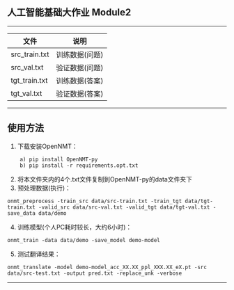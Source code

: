 ## 人工智能基础大作业 Module2   
---

文件|说明
-|-
src_train.txt|训练数据(问题)
src_val.txt|验证数据(问题)
tgt_train.txt|训练数据(答案)
tgt_val.txt|验证数据(答案)
--- 

## 使用方法 
1. 下载安装OpenNMT：
```    
    a) pip install OpenNMT-py   
    b) pip install -r requirements.opt.txt  
```
2.  将本文件夹内的4个.txt文件复制到OpenNMT-py的data文件夹下 
3.  预处理数据(执行)：
```
onmt_preprocess -train_src data/src-train.txt -train_tgt data/tgt-train.txt -valid_src data/src-val.txt -valid_tgt data/tgt-val.txt -save_data data/demo
```
4.  训练模型(个人PC耗时较长，大约6小时)：
```
onmt_train -data data/demo -save_model demo-model
```
5.  测试翻译结果：
```
onmt_translate -model demo-model_acc_XX.XX_ppl_XXX.XX_eX.pt -src data/src-test.txt -output pred.txt -replace_unk -verbose
```
---